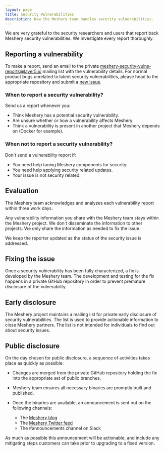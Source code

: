 ```yaml
---
layout: page
title: Security Vulnerabilities
description: How the Meshery team handles security vulnerabilities.
---
```


We are very grateful to the security researchers and users that report
back Meshery security vulnerabilities. We investigate every report thoroughly.

## Reporting a vulnerability

To make a report, send an email to the private
[meshery-security-vulns-reports@layer5.io](mailto:meshery-security-vulns-reports@layer5.io)
mailing list with the vulnerability details. For normal product bugs
unrelated to latent security vulnerabilities, please head to
the appropriate repository and submit a [new issue](https://github.com/layer5io/meshery/issues).

### When to report a security vulnerability?

Send us a report whenever you:

- Think Meshery has a potential security vulnerability.
- Are unsure whether or how a vulnerability affects Meshery.
- Think a vulnerability is present in another project that Meshery
depends on (Docker for example).

### When not to report a security vulnerability?

Don't send a vulnerability report if:

- You need help tuning Meshery components for security.
- You need help applying security related updates.
- Your issue is not security related.

## Evaluation

The Meshery team acknowledges and analyzes each vulnerability report within three 
work days.

Any vulnerability information you share with the Meshery team stays
within the Meshery project. We don't disseminate the information to other
projects. We only share the information as needed to fix the issue.

We keep the reporter updated as the status of the security issue is addressed.

## Fixing the issue

Once a security vulnerability has been fully characterized, a fix is developed by the Meshery team.
The development and testing for the fix happens in a private GitHub repository in order to prevent
premature disclosure of the vulnerability.

## Early disclosure

The Meshery project maintains a mailing list for private early disclosure of security vulnerabilities. 
The list is used to provide actionable information to close Meshery partners. The list is not intended 
for individuals to find out about security issues.

## Public disclosure

On the day chosen for public disclosure, a sequence of activities takes place as quickly as possible:

- Changes are merged from the private GitHub repository holding the fix into the appropriate set of public
branches.

- Meshery team ensures all necessary binaries are promptly built and published.

- Once the binaries are available, an announcement is sent out on the following channels:

    - The [Meshery blog](/blog)
    - The [Meshery Twitter feed](https://twitter.com/mesherio)
    - The #announcements channel on Slack

As much as possible this announcement will be actionable, and include any mitigating steps customers can take prior to
upgrading to a fixed version. 